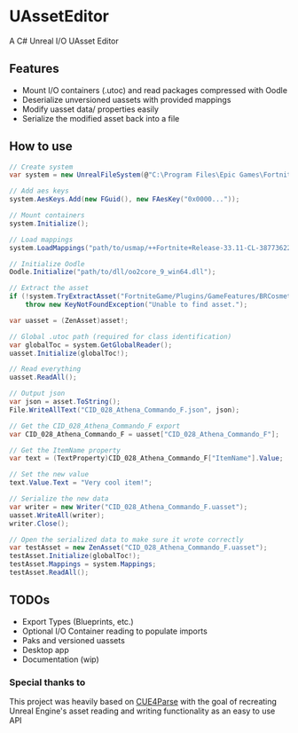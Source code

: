 # UAssetEditor
 A C# Unreal I/O UAsset Editor

## Features
- Mount I/O containers (.utoc) and read packages compressed with Oodle
- Deserialize unversioned uassets with provided mappings
- Modify uasset data/ properties easily
- Serialize the modified asset back into a file

## How to use
```csharp
// Create system
var system = new UnrealFileSystem(@"C:\Program Files\Epic Games\Fortnite\FortniteGame\Content\Paks");

// Add aes keys
system.AesKeys.Add(new FGuid(), new FAesKey("0x0000..."));

// Mount containers
system.Initialize();

// Load mappings
system.LoadMappings("path/to/usmap/++Fortnite+Release-33.11-CL-38773622-Windows_oo.usmap", "path/to/dll/oo2core_9_win64.dll (if needed)");

// Initialize Oodle
Oodle.Initialize("path/to/dll/oo2core_9_win64.dll");

// Extract the asset
if (!system.TryExtractAsset("FortniteGame/Plugins/GameFeatures/BRCosmetics/Content/Athena/Items/Cosmetics/Characters/CID_028_Athena_Commando_F.uasset", out var asset))
    throw new KeyNotFoundException("Unable to find asset.");

var uasset = (ZenAsset)asset!;

// Global .utoc path (required for class identification)
var globalToc = system.GetGlobalReader();
uasset.Initialize(globalToc!);

// Read everything
uasset.ReadAll();

// Output json
var json = asset.ToString();
File.WriteAllText("CID_028_Athena_Commando_F.json", json);

// Get the CID_028_Athena_Commando_F export
var CID_028_Athena_Commando_F = uasset["CID_028_Athena_Commando_F"];

// Get the ItemName property
var text = (TextProperty)CID_028_Athena_Commando_F["ItemName"].Value;

// Set the new value
text.Value.Text = "Very cool item!";

// Serialize the new data
var writer = new Writer("CID_028_Athena_Commando_F.uasset");
uasset.WriteAll(writer);
writer.Close();

// Open the serialized data to make sure it wrote correctly
var testAsset = new ZenAsset("CID_028_Athena_Commando_F.uasset");
testAsset.Initialize(globalToc!);
testAsset.Mappings = system.Mappings;
testAsset.ReadAll();

```

## TODOs
- Export Types (Blueprints, etc.)
- Optional I/O Container reading to populate imports
- Paks and versioned uassets
- Desktop app
- Documentation (wip)

### Special thanks to
This project was heavily based on [CUE4Parse](https://github.com/FabianFG/CUE4Parse) with the goal of recreating Unreal Engine's asset reading and writing functionality as an easy to use API
